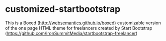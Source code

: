 # customized-startbootstrap
This is a Boxed (http://websemantics.github.io/boxed) customizable version of the one page HTML theme for freelancers created by Start Bootstrap (https://github.com/IronSummitMedia/startbootstrap-freelancer)
